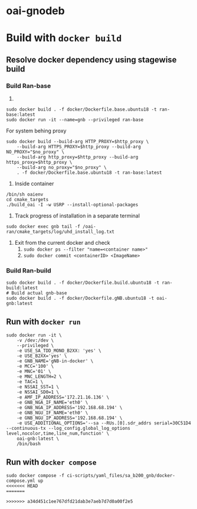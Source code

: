 # oai-gnodeb
# Build with `docker build`

## Resolve docker dependency using stagewise build
### Build Ran-base
1. 
```
sudo docker build . -f docker/Dockerfile.base.ubuntu18 -t ran-base:latest
sudo docker run -it --name=gnb --privileged ran-base
```
For system behing proxy
```
sudo docker build --build-arg HTTP_PROXY=$http_proxy \
	--build-arg HTTPS_PROXY=$http_proxy --build-arg NO_PROXY="$no_proxy" \
	--build-arg http_proxy=$http_proxy --build-arg https_proxy=$http_proxy \
	--build-arg no_proxy="$no_proxy" \
	. -f docker/Dockerfile.base.ubuntu18 -t ran-base:latest
```

1. Inside container
```
/bin/sh oaienv
cd cmake_targets
./build_oai -I -w USRP --install-optional-packages
```
1. Track progress of installation in a separate terminal
```
sudo docker exec gnb tail -f /oai-ran/cmake_targets/log/uhd_install_log.txt
```
1. Exit from the current docker and check 
	1. `sudo docker ps --filter "name=<container name>"`
	1. `sudo docker commit <containerID> <ImageName>`
### Build Ran-build
```
sudo docker build . -f docker/Dockerfile.build.ubuntu18 -t ran-build:latest
# Build actual gnb-base
sudo docker build . -f docker/Dockerfile.gNB.ubuntu18 -t oai-gnb:latest
```
## Run with `docker run`
```
sudo docker run -it \
	-v /dev:/dev \
	--privileged \
	-e USE_SA_TDD_MONO_B2XX: 'yes' \
    -e USE_B2XX='yes' \
    -e GNB_NAME='gNB-in-docker' \
    -e MCC='100' \
    -e MNC='01' \
    -e MNC_LENGTH=2 \
    -e TAC=1 \
    -e NSSAI_SST=1 \
    -e NSSAI_SD0=1 \
    -e AMF_IP_ADDRESS='172.21.16.136' \
    -e GNB_NGA_IF_NAME='eth0' \
    -e GNB_NGA_IP_ADDRESS='192.168.68.194' \
    -e GNB_NGU_IF_NAME='eth0' \
    -e GNB_NGU_IP_ADDRESS='192.168.68.194' \
    -e USE_ADDITIONAL_OPTIONS='--sa --RUs.[0].sdr_addrs serial=30C51D4 --continuous-tx --log_config.global_log_options level,nocolor,time,line_num,function' \
	oai-gnb:latest \
	/bin/bash
```
## Run with `docker compose`
```
sudo docker compose -f ci-scripts/yaml_files/sa_b200_gnb/docker-compose.yml up
<<<<<<< HEAD
=======

>>>>>>> a34d451c1ee767dfd21dab3e7aeb7d7d0a00f2e5
```
